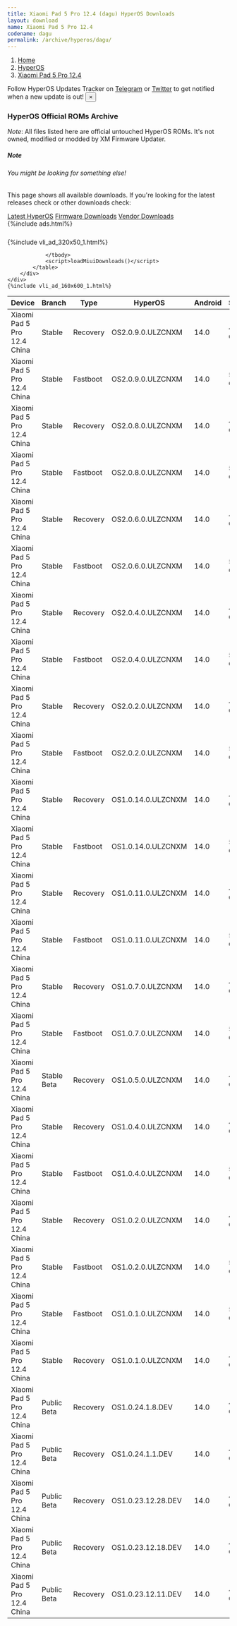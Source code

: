 ```yaml
---
title: Xiaomi Pad 5 Pro 12.4 (dagu) HyperOS Downloads
layout: download
name: Xiaomi Pad 5 Pro 12.4
codename: dagu
permalink: /archive/hyperos/dagu/
---
```

<nav aria-label="breadcrumb">
    <ol class="breadcrumb">
        <li class="breadcrumb-item"><a href="/">Home</a></li>
        <li class="breadcrumb-item"><a href="/hyperos/">HyperOS</a></li>
        <li class="breadcrumb-item active" aria-current="page"><a href="/hyperos/dagu/">Xiaomi Pad 5 Pro 12.4</a></li>
    </ol>
</nav>
<div class="alert alert-primary alert-dismissible fade show" role="alert">
    Follow HyperOS Updates Tracker on <a href="https://t.me/MIUIUpdatesTracker" class="alert-link">Telegram</a>
     or <a href="https://twitter.com/MiFwUpdater" class="alert-link">Twitter</a> to get notified when a new update is out!
    <button type="button" class="close" data-dismiss="alert" aria-label="Close">
        <span aria-hidden="true">&times;</span>
    </button>
</div>

### HyperOS Official ROMs Archive
*Note*: All files listed here are official untouched HyperOS ROMs. It's not owned, modified or modded by XM Firmware Updater.
<div class="card">
  <div class="card-body">
    <h5 class="card-title">Note</h5>
    <h6 class="card-subtitle mb-2 text-muted">You might be looking for something else!</h6>
    <p class="card-text">This page shows all available downloads.
     If you're looking for the latest releases check or other downloads check:</p>
    <a href="/hyperos/dagu/" class="card-link">Latest HyperOS</a>
    <a href="/firmware/dagu/" class="card-link">Firmware Downloads</a>
    <a href="/vendor/dagu/" class="card-link">Vendor Downloads</a>
  </div>
</div>
{%include ads.html%}
<div class="row justify-content-center">
    <div class="col-10">
        <div class="table-responsive-md" style="margin-top: 25px;">
            {%include vli_ad_320x50_1.html%}
            <table id="miui" class="display dt-responsive nowrap compact table table-striped table-hover table-sm">
                <thead class="thead-dark">
                    <tr>
                        <th data-ref="device">Device</th>
                        <th data-ref="branch">Branch</th>
                        <th data-ref="type">Type</th>
                        <th data-ref="miui">HyperOS</th>
                        <th data-ref="android">Android</th>
                        <th data-ref="size">Size</th>
                        <th data-ref="size">Date</th>
                        <th data-ref="link">Link</th>
                    </tr>
                </thead>
                <tbody>
                <tr><td>Xiaomi Pad 5 Pro 12.4 China</td><td>Stable</td><td>Recovery</td><td>OS2.0.9.0.ULZCNXM</td><td>14.0</td><td>4.6 GB</td><td>2025-06-17</td><td><a href="/hyperos/dagu/stable/OS2.0.9.0.ULZCNXM/">Download</a></td></tr>
<tr><td>Xiaomi Pad 5 Pro 12.4 China</td><td>Stable</td><td>Fastboot</td><td>OS2.0.9.0.ULZCNXM</td><td>14.0</td><td>5.5 GB</td><td>2025-06-03</td><td><a href="/hyperos/dagu/stable/OS2.0.9.0.ULZCNXM/">Download</a></td></tr>
<tr><td>Xiaomi Pad 5 Pro 12.4 China</td><td>Stable</td><td>Recovery</td><td>OS2.0.8.0.ULZCNXM</td><td>14.0</td><td>4.6 GB</td><td>2025-05-15</td><td><a href="/hyperos/dagu/stable/OS2.0.8.0.ULZCNXM/">Download</a></td></tr>
<tr><td>Xiaomi Pad 5 Pro 12.4 China</td><td>Stable</td><td>Fastboot</td><td>OS2.0.8.0.ULZCNXM</td><td>14.0</td><td>5.5 GB</td><td>2025-05-07</td><td><a href="/hyperos/dagu/stable/OS2.0.8.0.ULZCNXM/">Download</a></td></tr>
<tr><td>Xiaomi Pad 5 Pro 12.4 China</td><td>Stable</td><td>Recovery</td><td>OS2.0.6.0.ULZCNXM</td><td>14.0</td><td>4.6 GB</td><td>2025-04-15</td><td><a href="/hyperos/dagu/stable/OS2.0.6.0.ULZCNXM/">Download</a></td></tr>
<tr><td>Xiaomi Pad 5 Pro 12.4 China</td><td>Stable</td><td>Fastboot</td><td>OS2.0.6.0.ULZCNXM</td><td>14.0</td><td>5.5 GB</td><td>2025-04-10</td><td><a href="/hyperos/dagu/stable/OS2.0.6.0.ULZCNXM/">Download</a></td></tr>
<tr><td>Xiaomi Pad 5 Pro 12.4 China</td><td>Stable</td><td>Recovery</td><td>OS2.0.4.0.ULZCNXM</td><td>14.0</td><td>4.6 GB</td><td>2025-03-21</td><td><a href="/hyperos/dagu/stable/OS2.0.4.0.ULZCNXM/">Download</a></td></tr>
<tr><td>Xiaomi Pad 5 Pro 12.4 China</td><td>Stable</td><td>Fastboot</td><td>OS2.0.4.0.ULZCNXM</td><td>14.0</td><td>5.5 GB</td><td>2025-03-15</td><td><a href="/hyperos/dagu/stable/OS2.0.4.0.ULZCNXM/">Download</a></td></tr>
<tr><td>Xiaomi Pad 5 Pro 12.4 China</td><td>Stable</td><td>Recovery</td><td>OS2.0.2.0.ULZCNXM</td><td>14.0</td><td>4.6 GB</td><td>2025-02-26</td><td><a href="/hyperos/dagu/stable/OS2.0.2.0.ULZCNXM/">Download</a></td></tr>
<tr><td>Xiaomi Pad 5 Pro 12.4 China</td><td>Stable</td><td>Fastboot</td><td>OS2.0.2.0.ULZCNXM</td><td>14.0</td><td>5.5 GB</td><td>2025-02-22</td><td><a href="/hyperos/dagu/stable/OS2.0.2.0.ULZCNXM/">Download</a></td></tr>
<tr><td>Xiaomi Pad 5 Pro 12.4 China</td><td>Stable</td><td>Recovery</td><td>OS1.0.14.0.ULZCNXM</td><td>14.0</td><td>4.4 GB</td><td>2025-01-09</td><td><a href="/hyperos/dagu/stable/OS1.0.14.0.ULZCNXM/">Download</a></td></tr>
<tr><td>Xiaomi Pad 5 Pro 12.4 China</td><td>Stable</td><td>Fastboot</td><td>OS1.0.14.0.ULZCNXM</td><td>14.0</td><td>5.4 GB</td><td>2025-01-02</td><td><a href="/hyperos/dagu/stable/OS1.0.14.0.ULZCNXM/">Download</a></td></tr>
<tr><td>Xiaomi Pad 5 Pro 12.4 China</td><td>Stable</td><td>Recovery</td><td>OS1.0.11.0.ULZCNXM</td><td>14.0</td><td>4.4 GB</td><td>2024-12-04</td><td><a href="/hyperos/dagu/stable/OS1.0.11.0.ULZCNXM/">Download</a></td></tr>
<tr><td>Xiaomi Pad 5 Pro 12.4 China</td><td>Stable</td><td>Fastboot</td><td>OS1.0.11.0.ULZCNXM</td><td>14.0</td><td>5.4 GB</td><td>2024-11-27</td><td><a href="/hyperos/dagu/stable/OS1.0.11.0.ULZCNXM/">Download</a></td></tr>
<tr><td>Xiaomi Pad 5 Pro 12.4 China</td><td>Stable</td><td>Recovery</td><td>OS1.0.7.0.ULZCNXM</td><td>14.0</td><td>4.4 GB</td><td>2024-11-01</td><td><a href="/hyperos/dagu/stable/OS1.0.7.0.ULZCNXM/">Download</a></td></tr>
<tr><td>Xiaomi Pad 5 Pro 12.4 China</td><td>Stable</td><td>Fastboot</td><td>OS1.0.7.0.ULZCNXM</td><td>14.0</td><td>5.4 GB</td><td>2024-10-28</td><td><a href="/hyperos/dagu/stable/OS1.0.7.0.ULZCNXM/">Download</a></td></tr>
<tr><td>Xiaomi Pad 5 Pro 12.4 China</td><td>Stable Beta</td><td>Recovery</td><td>OS1.0.5.0.ULZCNXM</td><td>14.0</td><td>4.4 GB</td><td>2024-09-20</td><td><a href="/hyperos/dagu/stable beta/OS1.0.5.0.ULZCNXM/">Download</a></td></tr>
<tr><td>Xiaomi Pad 5 Pro 12.4 China</td><td>Stable</td><td>Recovery</td><td>OS1.0.4.0.ULZCNXM</td><td>14.0</td><td>4.4 GB</td><td>2024-08-09</td><td><a href="/hyperos/dagu/stable/OS1.0.4.0.ULZCNXM/">Download</a></td></tr>
<tr><td>Xiaomi Pad 5 Pro 12.4 China</td><td>Stable</td><td>Fastboot</td><td>OS1.0.4.0.ULZCNXM</td><td>14.0</td><td>5.4 GB</td><td>2024-07-30</td><td><a href="/hyperos/dagu/stable/OS1.0.4.0.ULZCNXM/">Download</a></td></tr>
<tr><td>Xiaomi Pad 5 Pro 12.4 China</td><td>Stable</td><td>Recovery</td><td>OS1.0.2.0.ULZCNXM</td><td>14.0</td><td>4.4 GB</td><td>2024-05-27</td><td><a href="/hyperos/dagu/stable/OS1.0.2.0.ULZCNXM/">Download</a></td></tr>
<tr><td>Xiaomi Pad 5 Pro 12.4 China</td><td>Stable</td><td>Fastboot</td><td>OS1.0.2.0.ULZCNXM</td><td>14.0</td><td>5.4 GB</td><td>2024-05-13</td><td><a href="/hyperos/dagu/stable/OS1.0.2.0.ULZCNXM/">Download</a></td></tr>
<tr><td>Xiaomi Pad 5 Pro 12.4 China</td><td>Stable</td><td>Fastboot</td><td>OS1.0.1.0.ULZCNXM</td><td>14.0</td><td>5.4 GB</td><td>2024-02-22</td><td><a href="/hyperos/dagu/stable/OS1.0.1.0.ULZCNXM/">Download</a></td></tr>
<tr><td>Xiaomi Pad 5 Pro 12.4 China</td><td>Stable</td><td>Recovery</td><td>OS1.0.1.0.ULZCNXM</td><td>14.0</td><td>4.5 GB</td><td>2024-01-31</td><td><a href="/hyperos/dagu/stable/OS1.0.1.0.ULZCNXM/">Download</a></td></tr>
<tr><td>Xiaomi Pad 5 Pro 12.4 China</td><td>Public Beta</td><td>Recovery</td><td>OS1.0.24.1.8.DEV</td><td>14.0</td><td>4.5 GB</td><td>2024-01-12</td><td><a href="/hyperos/dagu/public beta/OS1.0.24.1.8.DEV/">Download</a></td></tr>
<tr><td>Xiaomi Pad 5 Pro 12.4 China</td><td>Public Beta</td><td>Recovery</td><td>OS1.0.24.1.1.DEV</td><td>14.0</td><td>4.5 GB</td><td>2024-01-05</td><td><a href="/hyperos/dagu/public beta/OS1.0.24.1.1.DEV/">Download</a></td></tr>
<tr><td>Xiaomi Pad 5 Pro 12.4 China</td><td>Public Beta</td><td>Recovery</td><td>OS1.0.23.12.28.DEV</td><td>14.0</td><td>4.5 GB</td><td>2023-12-29</td><td><a href="/hyperos/dagu/public beta/OS1.0.23.12.28.DEV/">Download</a></td></tr>
<tr><td>Xiaomi Pad 5 Pro 12.4 China</td><td>Public Beta</td><td>Recovery</td><td>OS1.0.23.12.18.DEV</td><td>14.0</td><td>4.5 GB</td><td>2023-12-22</td><td><a href="/hyperos/dagu/public beta/OS1.0.23.12.18.DEV/">Download</a></td></tr>
<tr><td>Xiaomi Pad 5 Pro 12.4 China</td><td>Public Beta</td><td>Recovery</td><td>OS1.0.23.12.11.DEV</td><td>14.0</td><td>4.5 GB</td><td>2023-12-15</td><td><a href="/hyperos/dagu/public beta/OS1.0.23.12.11.DEV/">Download</a></td></tr>

                </tbody>
                <script>loadMiuiDownloads()</script>
            </table>
        </div>
    </div>
    {%include vli_ad_160x600_1.html%}
</div>
